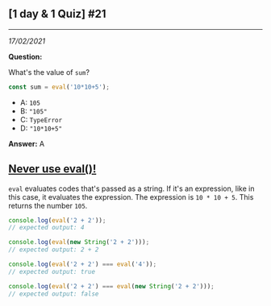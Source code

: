 

## [1 day & 1 Quiz] #21

***

*17/02/2021*

**Question:**

What's the value of `sum`? 

```js
const sum = eval('10*10+5');
```

- A: `105`
- B: `"105"`
- C: `TypeError`
- D: `"10*10+5"`

**Answer:** A

## [Never use eval()!](https://developer.mozilla.org/en-US/docs/Web/JavaScript/Reference/Global_Objects/eval#never_use_eval!)

 `eval` evaluates codes that's passed as a string. If it's an expression, like in this case, it evaluates the expression. The expression is `10 * 10 + 5`. This returns the number `105`. 

```js
console.log(eval('2 + 2'));
// expected output: 4

console.log(eval(new String('2 + 2')));
// expected output: 2 + 2

console.log(eval('2 + 2') === eval('4'));
// expected output: true

console.log(eval('2 + 2') === eval(new String('2 + 2')));
// expected output: false
```

